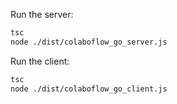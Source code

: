 Run the server:

```sh
tsc
node ./dist/colaboflow_go_server.js
```

Run the client:

```sh
tsc
node ./dist/colaboflow_go_client.js
```